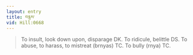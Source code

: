 ```yaml
---
layout: entry
title: བརྙས་
vid: Hill:0668
---
```

> To insult, look down upon, disparage DK. To ridicule, belittle DS. To abuse, to harass, to mistreat (brnyas) TC. To bully (rnya) TC.
